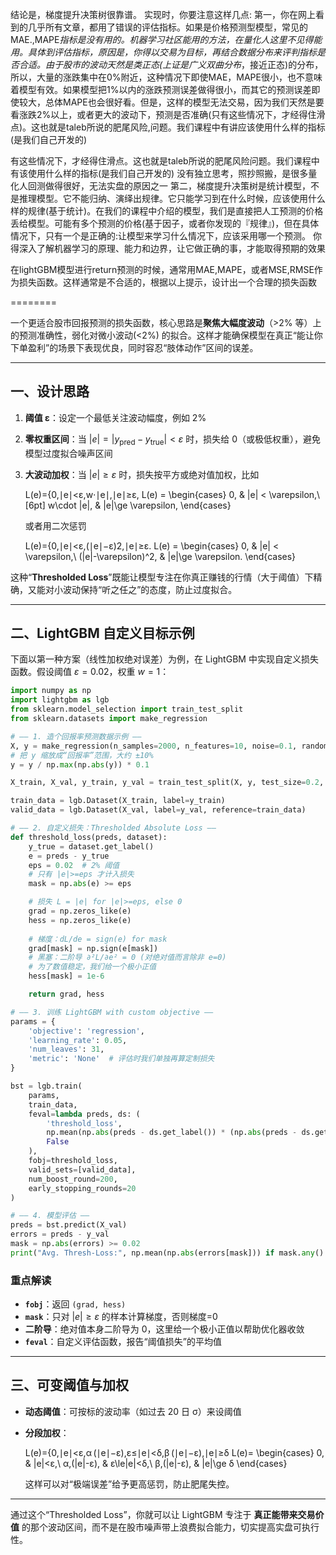 

结论是，梯度提升决策树很靠谱。
实现时，你要注意这样几点:
第一，你在网上看到的几乎所有文章，都用了错误的评估指标。如果是价格预测型模型，常见的MAE.,MAPE*指标是没有用的。机器学习社区能用的方法，在量化人这里不见得能用。具体到评估指标，原因是，你得以交易为目标，再结合数据分布来评判指标是否合适。由于股市的波动天然是类正态(上证是广义双曲分布*，接近正态)的分布，所以，大量的涨跌集中在0%附近，这种情况下即使MAE，MAPE很小，也不意味着模型有效。如果模型把1%以内的涨跌预测误差做得很小，而其它的预测误差即使较大，总体MAPE也会很好看。但是，这样的模型无法交易，因为我们天然是要看涨跌2%以上，或者更大的波动下，预测是否准确(只有这些情况下，才经得住滑点)。这也就是taleb所说的肥尾风险,问题。我们课程中有讲应该使用什么样的指标(是我们自己开发的)

有这些情况下，才经得住滑点。这也就是taleb所说的肥尾风险问题。我们课程中有该使用什么样的指标(是我们自己开发的)
没有独立思考，照抄照搬，是很多量化人回测做得很好，无法实盘的原因之一
第二，梯度提升决策树是统计模型，不是推理模型。它不能归纳、演绎出规律。它只能学习到在什么时候，应该使用什么样的规律(基于统计)。在我们的课程中介绍的模型，我们是直接把人工预测的价格丢给模型。可能有多个预测的价格(基于因子，或者你发现的『规律』)，但在具体情况下，只有一个是正确的:让模型来学习什么情况下，应该采用哪一个预测。
你得深入了解机器学习的原理、能力和边界，让它做正确的事，才能取得预期的效果

在lightGBM模型进行return预测的时候，通常用MAE,MAPE，或者MSE,RMSE作为损失函数。这样通常是不合适的，根据以上提示，设计出一个合理的损失函数

========

一个更适合股市回报预测的损失函数，核心思路是**聚焦大幅度波动**（>2% 等）上的预测准确性，弱化对微小波动(<2%) 的拟合。这样才能确保模型在真正“能让你下单盈利”的场景下表现优良，同时容忍“肢体动作”区间的误差。

------

## 一、设计思路

1. **阈值 ε**：设定一个最低关注波动幅度，例如 2%

2. **零权重区间**：当 $|e| = |y_{\text{pred}} - y_{\text{true}}| < \varepsilon$ 时，损失给 0（或极低权重），避免模型过度拟合噪声区间

3. **大波动加权**：当 $|e| \ge \varepsilon$ 时，损失按平方或绝对值加权，比如

   L(e)={0,∣e∣<ε,w⋅∣e∣,∣e∣≥ε,  L(e) =   \begin{cases}    0, & |e| < \varepsilon,\\[6pt]    w\cdot |e|, & |e|\ge \varepsilon,  \end{cases}

   或者用二次惩罚

   L(e)={0,∣e∣<ε,(∣e∣−ε)2,∣e∣≥ε.  L(e) =   \begin{cases}    0, & |e| < \varepsilon,\\    (|e|-\varepsilon)^2, & |e|\ge \varepsilon.  \end{cases}

这种“**Thresholded Loss**”既能让模型专注在你真正赚钱的行情（大于阈值）下精确，又能对小波动保持“听之任之”的态度，防止过度拟合。

------

## 二、LightGBM 自定义目标示例

下面以第一种方案（线性加权绝对误差）为例，在 LightGBM 中实现自定义损失函数。假设阈值 $\varepsilon=0.02$，权重 $w=1$：

```python
import numpy as np
import lightgbm as lgb
from sklearn.model_selection import train_test_split
from sklearn.datasets import make_regression

# —— 1. 造个回报率预测数据示例 ——
X, y = make_regression(n_samples=2000, n_features=10, noise=0.1, random_state=42)
# 把 y 缩放成“回报率”范围，大约 ±10%
y = y / np.max(np.abs(y)) * 0.1

X_train, X_val, y_train, y_val = train_test_split(X, y, test_size=0.2, random_state=0)

train_data = lgb.Dataset(X_train, label=y_train)
valid_data = lgb.Dataset(X_val, label=y_val, reference=train_data)

# —— 2. 自定义损失：Thresholded Absolute Loss ——
def threshold_loss(preds, dataset):
    y_true = dataset.get_label()
    e = preds - y_true
    eps = 0.02  # 2% 阈值
    # 只有 |e|>=eps 才计入损失
    mask = np.abs(e) >= eps

    # 损失 L = |e| for |e|>=eps, else 0
    grad = np.zeros_like(e)
    hess = np.zeros_like(e)
    
    # 梯度：dL/de = sign(e) for mask
    grad[mask] = np.sign(e[mask])
    # 黑塞：二阶导 ∂²L/∂e² = 0 (对绝对值而言除非 e=0)
    # 为了数值稳定，我们给一个极小正值
    hess[mask] = 1e-6

    return grad, hess

# —— 3. 训练 LightGBM with custom objective ——
params = {
    'objective': 'regression',
    'learning_rate': 0.05,
    'num_leaves': 31,
    'metric': 'None'  # 评估时我们单独再算定制损失
}

bst = lgb.train(
    params,
    train_data,
    feval=lambda preds, ds: (
        'threshold_loss', 
        np.mean(np.abs(preds - ds.get_label()) * (np.abs(preds - ds.get_label())>=0.02)), 
        False
    ),
    fobj=threshold_loss,
    valid_sets=[valid_data],
    num_boost_round=200,
    early_stopping_rounds=20
)

# —— 4. 模型评估 —— 
preds = bst.predict(X_val)
errors = preds - y_val
mask = np.abs(errors) >= 0.02
print("Avg. Thresh-Loss:", np.mean(np.abs(errors[mask])) if mask.any() else 0.0)
```

### 重点解读

* **`fobj`**：返回 `(grad, hess)`
* **`mask`**：只对 $|e|\ge\varepsilon$ 的样本计算梯度，否则梯度=0
* **二阶导**：绝对值本身二阶导为 0，这里给一个极小正值以帮助优化器收敛
* **`feval`**：自定义评估函数，报告“阈值损失”的平均值

------

## 三、可变阈值与加权

* **动态阈值**：可按标的波动率（如过去 20 日 σ）来设阈值

* **分段加权**：

  L(e)={0,∣e∣<ε,α (∣e∣−ε),ε≤∣e∣<δ,β (∣e∣−ε),∣e∣≥δ  L(e)=  \begin{cases}    0, & |e|<ε,\\    α\,(|e|-ε), & ε\le|e|<δ,\\    β\,(|e|-ε), & |e|\ge δ  \end{cases}

  这样可以对“极端误差”给予更高惩罚，防止肥尾失控。

------

通过这个“Thresholded Loss”，你就可以让 LightGBM 专注于 **真正能带来交易价值** 的那个波动区间，而不是在股市噪声带上浪费拟合能力，切实提高实盘可执行性。